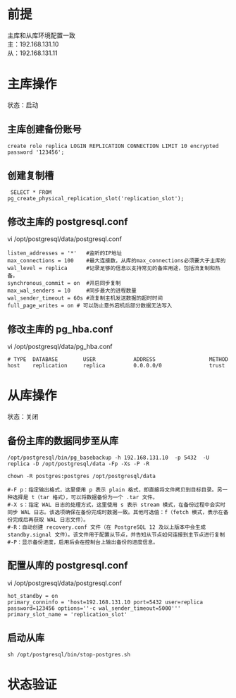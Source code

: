 # 前提
主库和从库环境配置一致   
主：192.168.131.10   
从：192.168.131.11   
# 主库操作
状态：启动

## 主库创建备份账号
```
create role replica LOGIN REPLICATION CONNECTION LIMIT 10 encrypted password '123456';
```
## 创建复制槽
```
 SELECT * FROM pg_create_physical_replication_slot('replication_slot');   
```

## 修改主库的 postgresql.conf
vi /opt/postgresql/data/postgresql.conf
```
listen_addresses = '*'   #监听的IP地址
max_connections = 100    #最大连接数，从库的max_connections必须要大于主库的
wal_level = replica      #记录足够的信息以支持常见的备库用途，包括流复制和热备。
synchronous_commit = on  #开启同步复制
max_wal_senders = 10     #同步最大的进程数量
wal_sender_timeout = 60s #流复制主机发送数据的超时时间
full_page_writes = on # 可以防止意外宕机后部分数据无法写入
```

## 修改主库的 pg_hba.conf
vi /opt/postgresql/data/pg_hba.conf
```
# TYPE  DATABASE        USER            ADDRESS                 METHOD
host    replication     replica         0.0.0.0/0               trust
```

# 从库操作
状态：关闭

## 备份主库的数据同步至从库
```
/opt/postgresql/bin/pg_basebackup -h 192.168.131.10  -p 5432  -U replica -D /opt/postgresql/data -Fp -Xs -P -R

chown -R postgres:postgres /opt/postgresql/data

#-F p：指定输出格式，这里使用 p 表示 plain 格式，即直接将文件拷贝到目标目录。另一种选择是 t（tar 格式），可以将数据备份为一个 .tar 文件。
#-X s：指定 WAL 日志的处理方式，这里使用 s 表示 stream 模式，在备份过程中会实时同步 WAL 日志。该选项确保在备份完成时数据一致。其他可选值：f（fetch 模式，表示在备份完成后再获取 WAL 日志文件）。
#-R：自动创建 recovery.conf 文件（在 PostgreSQL 12 及以上版本中会生成 standby.signal 文件）。该文件用于配置从节点，并告知从节点如何连接到主节点进行复制
#-P：显示备份进度，启用后会在控制台上输出备份的进度信息。
```

## 配置从库的 postgresql.conf
vi /opt/postgresql/data/postgresql.conf
``` 
hot_standby = on
primary_conninfo = 'host=192.168.131.10 port=5432 user=replica password=123456 options=''-c wal_sender_timeout=5000''' 
primary_slot_name = 'replication_slot'

```

## 启动从库
```
sh /opt/postgresql/bin/stop-postgres.sh
```

# 状态验证



